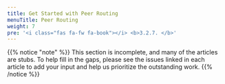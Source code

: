 ```yaml
---
title: Get Started with Peer Routing
menuTitle: Peer Routing
weight: 7
pre: '<i class="fas fa-fw fa-book"></i> <b>3.2.7. </b>'
---
```


{{% notice "note" %}}
This section is incomplete, and many of the articles are stubs. To help fill in
the gaps, please see the issues linked in each article to add your input and
help us prioritize the outstanding work.
{{% /notice %}}
